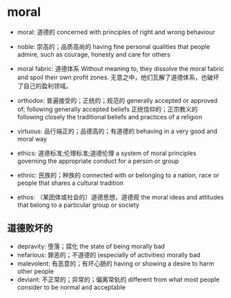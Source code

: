 # moral

- moral: 道德的 concerned with principles of right and wrong behaviour
- noble: 崇高的；品质高尚的 having fine personal qualities that people admire, such as courage, honesty and care for others


- moral fabric: 道德体系 Without meaning to, they dissolve the moral fabric and spoil their own profit zones. 无意之中，他们瓦解了道德体系，也破坏了自己的盈利领域。

- orthodox: 普遍接受的；正统的；规范的 generally accepted or approved of; following generally accepted beliefs 正统信仰的；正宗教义的 following closely the traditional beliefs and practices of a religion
- virtuous: 品行端正的；品德高的；有道德的 behaving in a very good and moral way

- ethics: 道德标准;伦理标准;道德伦理 a system of moral principles governing the appropriate conduct for a person or group
- ethnic: 民族的；种族的 connected with or belonging to a nation, race or people that shares a cultural tradition
- ethos: （某团体或社会的）道德思想，道德观 the moral ideas and attitudes that belong to a particular group or society

## 道德败坏的

- depravity: 堕落；腐化 the state of being morally bad
- nefarious: 罪恶的；不道德的 (especially of activities) morally bad
- malevolent: 有恶意的；有坏心肠的 having or showing a desire to harm other people
- deviant: 不正常的；异常的；偏离常轨的 different from what most people consider to be normal and acceptable
